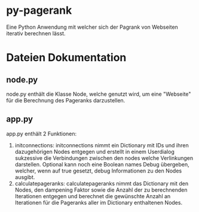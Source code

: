 # py-pagerank
Eine Python Anwendung mit welcher sich der Pagrank von Webseiten iterativ berechnen lässt.

# Dateien Dokumentation
## node.py
node.py enthält die Klasse Node, welche genutzt wird, um eine "Webseite" für die Berechnung des Pageranks darzustellen.

## app.py
app.py enthält 2 Funktionen:
1. initconnections:
initconnections nimmt ein Dictionary mit IDs und ihren dazugehörigen Nodes entgegen und erstellt in einem Userdialog 
sukzessive die Verbindungen zwischen den nodes welche Verlinkungen darstellen.
Optional kann noch eine Boolean names Debug übergeben, welcher, wenn auf true gesetzt, debug Informationen zu den Nodes
ausgibt.
2. calculatepageranks:
calculatepageranks nimmt das Dictionary mit den Nodes, den dampening Faktor sowie die Anzahl der zu berechnenden 
Iterationen entgegen und berechnet die gewünschte Anzahl an Iterationen für die Pageranks aller im Dictionary
enthaltenen Nodes.